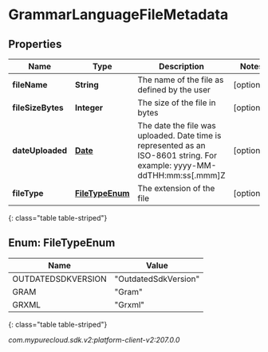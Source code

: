 # GrammarLanguageFileMetadata


## Properties

| Name | Type | Description | Notes |
| ------------ | ------------- | ------------- | ------------- |
| **fileName** | **String** | The name of the file as defined by the user |  [optional] |
| **fileSizeBytes** | **Integer** | The size of the file in bytes |  [optional] |
| **dateUploaded** | [**Date**](Date) | The date the file was uploaded. Date time is represented as an ISO-8601 string. For example: yyyy-MM-ddTHH:mm:ss[.mmm]Z |  [optional] |
| **fileType** | [**FileTypeEnum**](#Enum--FileTypeEnum) | The extension of the file |  [optional] |
{: class="table table-striped"}


## Enum: FileTypeEnum

| Name | Value |
| ---- | ----- |
| OUTDATEDSDKVERSION | &quot;OutdatedSdkVersion&quot; | 
| GRAM | &quot;Gram&quot; | 
| GRXML | &quot;Grxml&quot; | 
{: class="table table-striped"}




_com.mypurecloud.sdk.v2:platform-client-v2:207.0.0_
